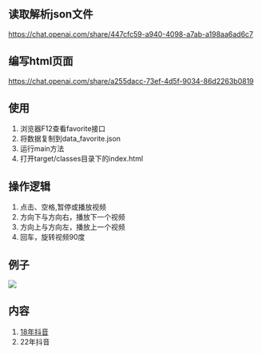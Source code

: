 ## 读取解析json文件
https://chat.openai.com/share/447cfc59-a940-4098-a7ab-a198aa6ad6c7

## 编写html页面
https://chat.openai.com/share/a255dacc-73ef-4d5f-9034-86d2263b0819

## 使用
1. 浏览器F12查看favorite接口
2. 将数据复制到data_favorite.json
3. 运行main方法
4. 打开target/classes目录下的index.html

## 操作逻辑
1. 点击、空格,暂停或播放视频
2. 方向下与方向右，播放下一个视频
3. 方向上与方向左，播放上一个视频
4. 回车，旋转视频90度

## 例子
![](example/other/20240314_203005.gif)

## 内容
1. [18年抖音](https://githcc.github.io/video-self-java/example/18%E5%B9%B4%E6%8A%96%E9%9F%B3/)
2. 22年抖音
